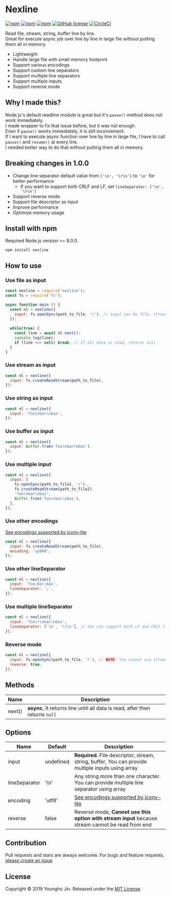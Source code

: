 # Nexline
[![npm](https://img.shields.io/npm/v/nexline.svg)](https://www.npmjs.com/package/nexline)
[![npm](https://img.shields.io/node/v/nexline.svg)](https://www.npmjs.com/package/nexline)
[![npm](https://img.shields.io/npm/dt/nexline.svg)](https://www.npmjs.com/package/nexline)
[![GitHub license](https://img.shields.io/github/license/sharpart555/nexline.svg)](https://github.com/sharpart555/nexline/blob/master/LICENSE)
[![CircleCI](https://circleci.com/gh/sharpart555/nexline.svg?style=svg)](https://circleci.com/gh/sharpart555/nexline)


Read file, stream, string, buffer line by line.\
Great for execute async job over line by line in large file without putting them all in memory.

* Lightweight
* Handle large file with small memory footprint
* Support various encodings
* Support custom line separators
* Support multiple line separators
* Support multiple inputs
* Support reverse mode 

## Why I made this?
Node.js's default readline module is great but it's `pause()` method does not work immediately.\
I made wrapper to fix that issue before, but it was not enough.\
Even if `pause()` works immediately, it is still inconvenient.\
If I want to execute async function over line by line in large file, I have to call `pause()` and `resume()` at every line.\
I needed better way to do that without putting them all in memory.

## Breaking changes in 1.0.0
* Change line separator default value from `['\n', '\r\n']` to `'\n'` for better performance
  * If you want to support both CRLF and LF, set `lineSeparator: ['\n', '\r\n']`
* Support reverse mode.
* Support file descriptor as input
* Improve performance
* Optimize memory usage

## Install with npm
Required Node.js version >= 8.0.0.
```
npm install nexline
```
 
## How to use
### Use file as input
```js
const nexline = require('nexline');
const fs = require('fs');

async function main () {
  const nl = nexline({
    input: fs.openSync(path_to_file, 'r'), // input can be file, stream, string and buffer 
  });
  
  while(true) {
    const line = await nl.next();
    console.log(line);
    if (line === null) break; // If all data is read, returns null
  }
}

```
### Use stream as input
```js
const nl = nexline({
  input: fs.createReadStream(path_to_file),
});
```

### Use string as input
```js
const nl = nexline({
  input: 'foo\nbar\nbaz',
});
```

### Use buffer as input
```js
const nl = nexline({
  input: Buffer.from('foo\nbar\nbaz'),
});
```

### Use multiple input
```js
const nl = nexline({
  input: [
    fs.openSync(path_to_file1, 'r'),
    fs.createReadStream(path_to_file2),
    'foo\nbar\nbaz',
    Buffer.from('foo\nbar\nbaz'),
  ],
});
```

### Use other encodings
[See encodings supported by iconv-lite](https://github.com/ashtuchkin/iconv-lite/wiki/Supported-Encodings)
```js
const nl = nexline({
  input: fs.createReadStream(path_to_file), 
  encoding: 'cp949',
});
```

### Use other lineSeparator
```js
const nl = nexline({
  input: 'foo;bar;baz', 
  lineSeparator: ';',
});
```

### Use multiple lineSeparator
```js
const nl = nexline({
  input: 'foo\r\nbar\nbaz', 
  lineSeparator: ['\n', '\r\n'], // You can support both LF and CRLF like this.
});
```

### Reverse mode
```js
const nl = nexline({
  input: fs.openSync(path_to_file, 'r'), // NOTE: You cannot use stream in reverse mode. 
  reverse: true, 
});
```

## Methods
| Name          |  Description    |
| ------------- | --------------- |
| next()        | **async**, It returns line until all data is read, after then returns `null`  |

## Options
| Name          | Default                     |  Description    |
| ------------- | --------------------------- | --------------- |
| input         | undefined                   | **Required.** File descriptor, stream, string, buffer, You can provide multiple inputs using array |
| lineSeparator | '\n'                         | Any string more than one character. You can provide multiple line separator using array |
| encoding      | 'utf8'                      | [See encodings supported by iconv-lite](https://github.com/ashtuchkin/iconv-lite/wiki/Supported-Encodings) |
| reverse       | false                       | Reverse mode, **Cannot use this option with stream input** because stream cannot be read from end |

## Contribution
Pull requests and stars are always welcome. For bugs and feature requests, [please create an issue](https://github.com/sharpart555/nexline/issues/new)

## License
Copyright &copy; 2019 Youngho Jin. Released under the [MIT License](https://github.com/sharpart555/nexline/blob/master/LICENSE)
